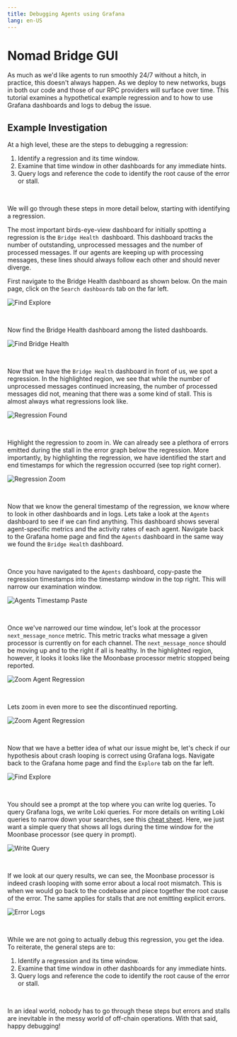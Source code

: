 ```yaml
---
title: Debugging Agents using Grafana
lang: en-US
---
```


# Nomad Bridge GUI

As much as we'd like agents to run smoothly 24/7 without a hitch, in practice, this doesn't always happen. As we deploy to new networks, bugs in both our code and those of our RPC providers will surface over time. This tutorial examines a hypothetical example regression and to how to use Grafana dashboards and logs to debug the issue.

## Example Investigation

At a high level, these are the steps to debugging a regression:

1. Identify a regression and its time window.
2. Examine that time window in other dashboards for any immediate hints.
3. Query logs and reference the code to identify the root cause of the error or stall.

<br>

We will go through these steps in more detail below, starting with identifying a regression.

The most important birds-eye-view dashboard for initially spotting a regression is the `Bridge Health `dashboard. This dashboard tracks the number of outstanding, unprocessed messages and the number of processed messages. If our agents are keeping up with processing messages, these lines should always follow each other and should never diverge.

First navigate to the Bridge Health dashboard as shown below. On the main page, click on the `Search dashboards` tab on the far left.

![Find Explore](../../tutorials/debug-agents/find-dashboards.png)

<br>

Now find the Bridge Health dashboard among the listed dashboards.

![Find Bridge Health](../../tutorials/debug-agents/find-bridge-health.png)

<br>

Now that we have the `Bridge Health` dashboard in front of us, we spot a regression. In the highlighted region, we see that while the number of unprocessed messages continued increasing, the number of processed messages did not, meaning that there was a some kind of stall. This is almost always what regressions look like.

![Regression Found](../../tutorials/debug-agents/identify-regression.png)

<br>

Highlight the regression to zoom in. We can already see a plethora of errors emitted during the stall in the error graph below the regression. More importantly, by highlighting the regression, we have identified the start and end timestamps for which the regression occurred (see top right corner).

![Regression Zoom](../../tutorials/debug-agents/zoom-in-regression.png)

<br>

Now that we know the general timestamp of the regression, we know where to look in other dashboards and in logs. Lets take a look at the `Agents` dashboard to see if we can find anything. This dashboard shows several agent-specific metrics and the activity rates of each agent. Navigate back to the Grafana home page and find the `Agents` dashboard in the same way we found the `Bridge Health` dashboard.

<br>

Once you have navigated to the `Agents` dashboard, copy-paste the regression timestamps into the timestamp window in the top right. This will narrow our examination window.

![Agents Timestamp Paste](../../tutorials/debug-agents/agents-timestamp-paste.png)

<br>

Once we've narrowed our time window, let's look at the processor `next_message_nonce` metric. This metric tracks what message a given processor is currently on for each channel. The `next_message_nonce` should be moving up and to the right if all is healthy. In the highlighted region, however, it looks it looks like the Moonbase processor metric stopped being reported.

![Zoom Agent Regression](../../tutorials/debug-agents/agents-no-zoom.png)

<br>

Lets zoom in even more to see the discontinued reporting.

![Zoom Agent Regression](../../tutorials/debug-agents/agents-regression-zoom.png)

<br>

Now that we have a better idea of what our issue might be, let's check if our hypothesis about crash looping is correct using Grafana logs. Navigate back to the Grafana home page and find the `Explore` tab on the far left.

![Find Explore](../../tutorials/debug-agents/find-explore.png)

<br>

You should see a prompt at the top where you can write log queries. To query Grafana logs, we write Loki queries. For more details on writing Loki queries to narrow down your searches, see this [cheat sheet](https://grafana.com/docs/loki/latest/logql/log_queries/). Here, we just want a simple query that shows all logs during the time window for the Moonbase processor (see query in prompt).

![Write Query](../../tutorials/debug-agents/enter-agent-pod-and-timestamp.png)

<br>

If we look at our query results, we can see, the Moonbase processor is indeed crash looping with some error about a local root mismatch. This is when we would go back to the codebase and piece together the root cause of the error. The same applies for stalls that are not emitting explicit errors.

![Error Logs](../../tutorials/debug-agents/log-errors.png)

<br>

While we are not going to actually debug this regression, you get the idea. To reiterate, the general steps are to:

1. Identify a regression and its time window.
2. Examine that time window in other dashboards for any immediate hints.
3. Query logs and reference the code to identify the root cause of the error or stall.

<br>

In an ideal world, nobody has to go through these steps but errors and stalls are inevitable in the messy world of off-chain operations. With that said, happy debugging!

